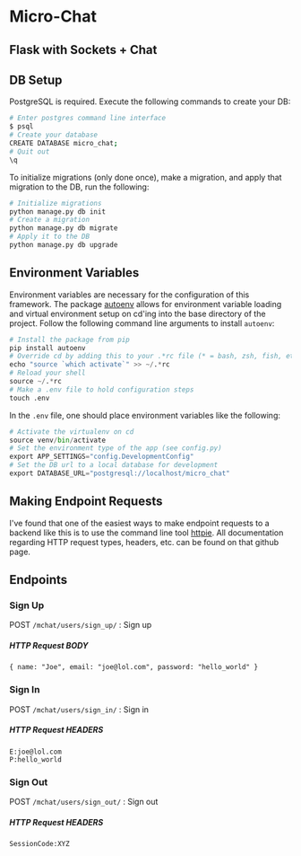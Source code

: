 # Micro-Chat

## Flask with Sockets + Chat 


## DB Setup 
	
PostgreSQL is required.  Execute the following commands to create your DB: 

```bash
# Enter postgres command line interface 
$ psql 
# Create your database
CREATE DATABASE micro_chat; 
# Quit out 
\q 
```

To initialize migrations (only done once), make a migration, and apply that migration to the DB, run the following: 

```python
# Initialize migrations
python manage.py db init 
# Create a migration 
python manage.py db migrate
# Apply it to the DB
python manage.py db upgrade 
```


## Environment Variables 
Environment variables are necessary for the configuration of this framework.  The package [autoenv](https://github.com/kennethreitz/autoenv) allows for environment variable loading and virtual environment setup on cd'ing into the base directory of the project.  Follow the following command line arguments to install `autoenv`: 

```python
# Install the package from pip 
pip install autoenv
# Override cd by adding this to your .*rc file (* = bash, zsh, fish, etc.)
echo "source `which activate`" >> ~/.*rc 
# Reload your shell 
source ~/.*rc 
# Make a .env file to hold configuration steps 
touch .env 
```

In the `.env` file, one should place environment variables like the following: 
```python 
# Activate the virtualenv on cd
source venv/bin/activate 
# Set the environment type of the app (see config.py)
export APP_SETTINGS="config.DevelopmentConfig"
# Set the DB url to a local database for development 
export DATABASE_URL="postgresql://localhost/micro_chat"
```

## Making Endpoint Requests 
I've found that one of the easiest ways to make endpoint requests to a backend like this is to use the command line tool [httpie](https://github.com/jkbrzt/httpie).  All documentation regarding HTTP request types, headers, etc. can be found on that github page. 


## Endpoints 


### Sign Up 
POST `/mchat/users/sign_up/` : Sign up 
##### HTTP Request BODY
	{ name: "Joe", email: "joe@lol.com", password: "hello_world" }


### Sign In 
POST `/mchat/users/sign_in/` : Sign in 
##### HTTP Request HEADERS
	E:joe@lol.com
	P:hello_world


### Sign Out 
POST `/mchat/users/sign_out/` : Sign out
##### HTTP Request HEADERS 
	SessionCode:XYZ




















	
